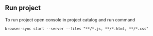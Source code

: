 ## Run project

To run project open console in project catalog and run command

```code
browser-sync start --server --files "**/*.js, **/*.html, **/*.css"
```

